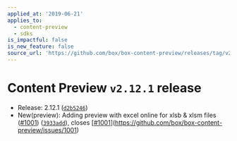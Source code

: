 ```yaml
---
applied_at: '2019-06-21'
applies_to:
  - content-preview
  - sdks
is_impactful: false
is_new_feature: false
source_url: 'https://github.com/box/box-content-preview/releases/tag/v2.12.1'
---
```


# Content Preview `v2.12.1` release


* Release: 2.12.1 ([`d2b5246`](https://github.com/box/box-content-preview/commit[`d2b5246`](https://github.com/box/box-content-preview/commit/d2b5246)))
* New(preview): Adding preview with excel online for xlsb & xlsm files ([#1001](https://github.com/box/box-content-preview/pull/1001)) ([`3933add`](https://github.com/box/box-content-preview/commit[`3933add`](https://github.com/box/box-content-preview/commit/3933add))), closes [[#1001](https://github.com/box/box-content-preview/pull/1001)](https://github.com/box/box-content-preview/issues/1001)



